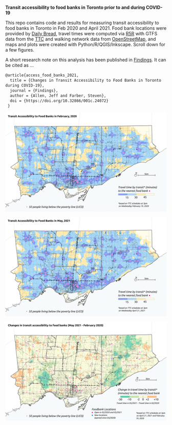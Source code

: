 **Transit accessibility to food banks in Toronto prior to and during COVID-19**

This repo contains code and results for measuring transit accessibility to food banks in Toronto in Feb 2020 and April 2021. Food bank locations were provided by [Daily Bread](https://www.dailybread.ca/), travel times were computed via [R5R](https://github.com/ipeaGIT/r5r) with GTFS data from the [TTC](https://transitfeeds.com/p/ttc/33) and walking network data from [OpenStreetMap](https://www.openstreetmap.org/), and maps and plots were created with Python/R/QGIS/Inkscape. Scroll down for a few figures. 

A short research note on this analysis has been published in [Findings](https://doi.org/10.32866/001c.24072). It can be cited as ...

```
@article{access_food_banks_2021,
  title = {Changes in Transit Accessibility to Food Banks in Toronto during COVID-19},
  journal = {Findings},
  author = {Allen, Jeff and Farber, Steven},
  doi = {https://doi.org/10.32866/001c.24072}
 }
```

![m1](map_v2/E_mintraveltime_feb2020.png)

![m2](map_v2/E_mintraveltime_apr2021.png)

![m3](map_v2/E_mintraveltime_delta.png)

